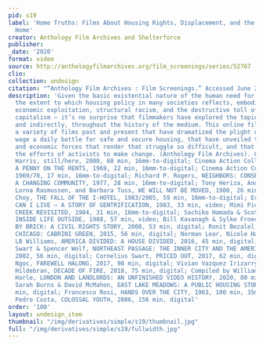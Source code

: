 ```yaml
---
pid: s19
label: 'Home Truths: Films About Housing Rights, Displacement, and the Meaning of
  Home'
creator: Anthology Film Archives and Shelterforce
publisher:
_date: '2020'
format: video
source: http://anthologyfilmarchives.org/film_screenings/series/52767
clio:
collection: undesign
citation: "“Anthology Film Archives : Film Screenings.” Accessed June 29, 2021. http://anthologyfilmarchives.org/film_screenings/series/52767."
description: 'Given the basic existential nature of the human need for shelter – and
  the extent to which housing policy in many societies reflects, embodies, and perpetuates
  economic exploitation, structural racism, and the destructive toll of unchecked
  capitalism – it’s no surprise that filmmakers have explored the topic, both directly
  and indirectly, throughout the history of the medium. This online film series highlights
  a variety of films past and present that have dramatized the plight of those who
  wage a daily battle for safe and secure housing, that have unveiled the structural
  and economic forces that render that struggle so difficult, and that have chronicled
  the efforts of activists to make change. (Anthology Film Archives). Christopher
  Harris, still/here, 2000, 60 min, 16mm-to-digital; Cinema Action Collective, NOT
  A PENNY ON THE RENTS, 1969, 22 min, 16mm-to-digital; Cinema Action Collective, SQUATTERS,
  1969/70, 17 min, 16mm-to-digital; Richard P. Rogers, NEIGHBORS: CONSERVATION IN
  A CHANGING COMMUNITY, 1977, 28 min, 16mm-to-digital; Tony Heriza, Andrew Garrison,
  Lorna Rasmussen, and Barbara Tuss, WE WILL NOT BE MOVED, 1980, 26 min, video; Curtis
  Choy, THE FALL OF THE I-HOTEL, 1983/2005, 59 min, 16mm-to-digital; Erik Lewis, WHERE
  CAN I LIVE – A STORY OF GENTRIFICATION, 1983, 33 min, video; Mimi Pickering, BUFFALO
  CREEK REVISITED, 1984, 31 min, 16mm-to-digital; Sachiko Hamada & Scott Sinkler,
  INSIDE LIFE OUTSIDE, 1988, 57 min, video; Bill Kavanagh & Sylke Froechtenigt, BRICK
  BY BRICK: A CIVIL RIGHTS STORY, 2008, 53 min, digital; Ronit Bezalel, 70 ACRES IN
  CHICAGO: CABRINI GREEN, 2015, 56 min, digital; Norman Lear, Nicole Hannah Jones,
  LB Williams, AMERICA DIVIDED: A HOUSE DIVIDED, 2016, 45 min, digital; Cornelius
  Swart & Spencer Wolf, NORTHEAST PASSAGE: THE INNER CITY AND THE AMERICAN DREAM,
  2002, 56 min, digital; Cornelius Swart, PRICED OUT, 2017, 62 min, digital; Đức Ngô
  Ngọc, FAREWELL HALONG, 2017, 98 min, digital; Vivian Vazquez Irizarry & Gretchen
  Hildebran, DECADE OF FIRE, 2018, 75 min, digital; Compiled by William Fowler & Matthew
  Harle, LONDON AND LANDLORDS: AN UNFINISHED VIDEO HISTORY, 2020, 80 min, digital;
  Sarah Burns & David McMahon, EAST LAKE MEADOWS: A PUBLIC HOUSING STORY, 2020, 106
  min, digital; Francesco Rosi, HANDS OVER THE CITY, 1963, 100 min, 35mm-to-digital;
  Pedro Costa, COLOSSAL YOUTH, 2006, 156 min, digital'
order: '100'
layout: undesign_item
thumbnail: "/img/derivatives/simple/s19/thumbnail.jpg"
full: "/img/derivatives/simple/s19/fullwidth.jpg"
---
```

